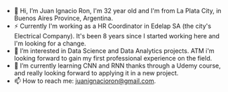 - 👋 Hi, I’m Juan Ignacio Ron, I'm 32 year old and I'm from La Plata City, in Buenos Aires Province, Argentina.
- ⚡ Currently I'm working as a HR Coordinator in Edelap SA (the city's Electrical Company). It's been 8 years since I started working here and I'm looking for a change.
- 👀 I’m interested in Data Science and Data Analytics projects. ATM i'm looking forward to gain my first professional experience on the field.
- 🌱 I’m currently learning CNN and RNN thanks through a Udemy course, and really looking forward to applying it in a new project.
- 📫 How to reach me: juanignacioron@gmail.com.

<!---
JI-RON/JI-RON is a ✨ special ✨ repository because its `README.md` (this file) appears on your GitHub profile.
You can click the Preview link to take a look at your changes.
--->
